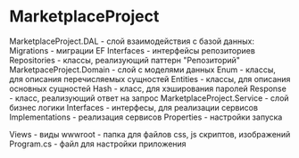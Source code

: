 # MarketplaceProject
MarketplaceProject.DAL - слой взаимодействия с базой данных:
  Migrations - миграции EF
  Interfaces - интерфейсы репозиториев
  Repositories - классы, реализующий паттерн "Репозиторий"
MarketpaceProject.Domain - слой с моделями данных
  Enum - классы, для описания перечисляемых сущностей
  Entities - классы, для описания основных сущностей
  Hash - класс, для хэширования паролей
  Response - класс, реализующий ответ на запрос
MarketplaceProject.Service - слой бизнес логики
  Interfaces - интерфесы, для реализации сервисов
  Implementations - реализация сервисов
Properties - настройки запуска

Views - виды
wwwroot - папка для файлов css, js скриптов, изображений
Program.cs - файл для настройки приложения
